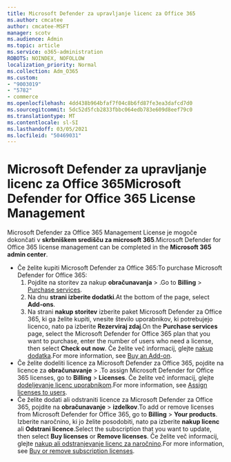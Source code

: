 ```yaml
---
title: Microsoft Defender za upravljanje licenc za Office 365
ms.author: cmcatee
author: cmcatee-MSFT
manager: scotv
ms.audience: Admin
ms.topic: article
ms.service: o365-administration
ROBOTS: NOINDEX, NOFOLLOW
localization_priority: Normal
ms.collection: Adm_O365
ms.custom:
- "9003019"
- "5782"
- commerce
ms.openlocfilehash: 4dd438b964bfaf7f04c8b6fd87fe3ea3dafcd7d0
ms.sourcegitcommit: 5dc52d5fcb2833fbbc064edb783e609d8eef79c0
ms.translationtype: MT
ms.contentlocale: sl-SI
ms.lasthandoff: 03/05/2021
ms.locfileid: "50469031"
---
```

# <a name="microsoft-defender-for-office-365-license-management"></a><span data-ttu-id="2c7a1-102">Microsoft Defender za upravljanje licenc za Office 365</span><span class="sxs-lookup"><span data-stu-id="2c7a1-102">Microsoft Defender for Office 365 License Management</span></span>

<span data-ttu-id="2c7a1-103">Microsoft Defender za Office 365 Management License je mogoče dokončati v  **skrbniškem središču za microsoft 365**.</span><span class="sxs-lookup"><span data-stu-id="2c7a1-103">Microsoft Defender for Office 365 license management can be completed in the  **Microsoft 365 admin center**.</span></span>

- <span data-ttu-id="2c7a1-104">Če želite kupiti Microsoft Defender za Office 365:</span><span class="sxs-lookup"><span data-stu-id="2c7a1-104">To purchase Microsoft Defender for Office 365:</span></span>
    1. <span data-ttu-id="2c7a1-105">Pojdite na storitev za nakup **obračunavanja**  >  [](https://go.microsoft.com/fwlink/p/?linkid=868433).</span><span class="sxs-lookup"><span data-stu-id="2c7a1-105">Go to **Billing** > [Purchase services](https://go.microsoft.com/fwlink/p/?linkid=868433).</span></span>
    2. <span data-ttu-id="2c7a1-106">Na dnu **strani izberite dodatki**.</span><span class="sxs-lookup"><span data-stu-id="2c7a1-106">At the bottom of the page, select **Add-ons**.</span></span>
    3. <span data-ttu-id="2c7a1-107">Na strani **nakup storitev** izberite paket Microsoft Defender za Office 365, ki ga želite kupiti, vnesite število uporabnikov, ki potrebujejo licenco, nato pa izberite **Rezerviraj zdaj**.</span><span class="sxs-lookup"><span data-stu-id="2c7a1-107">On the **Purchase services** page, select the Microsoft Defender for Office 365 plan that you want to purchase, enter the number of users who need a license, then select **Check out now**.</span></span> <span data-ttu-id="2c7a1-108">Če želite več informacij, glejte [nakup dodatka](https://docs.microsoft.com/microsoft-365/commerce/buy-or-edit-an-add-on).</span><span class="sxs-lookup"><span data-stu-id="2c7a1-108">For more information, see [Buy an Add-on](https://docs.microsoft.com/microsoft-365/commerce/buy-or-edit-an-add-on).</span></span>
- <span data-ttu-id="2c7a1-109">Če želite dodeliti licence za Microsoft Defender za Office 365, pojdite na licence za **obračunavanje**  >  .</span><span class="sxs-lookup"><span data-stu-id="2c7a1-109">To assign Microsoft Defender for Office 365 licenses, go to **Billing** > **Licenses**.</span></span> <span data-ttu-id="2c7a1-110">Če želite več informacij, glejte [dodeljevanje licenc uporabnikom](https://docs.microsoft.com/microsoft-365/admin/manage/assign-licenses-to-users).</span><span class="sxs-lookup"><span data-stu-id="2c7a1-110">For more information, see [Assign licenses to users](https://docs.microsoft.com/microsoft-365/admin/manage/assign-licenses-to-users).</span></span>
- <span data-ttu-id="2c7a1-111">Če želite dodati ali odstraniti licence za Microsoft Defender za Office 365, pojdite na **obračunavanje**  >  **izdelkov**.</span><span class="sxs-lookup"><span data-stu-id="2c7a1-111">To add or remove licenses from Microsoft Defender for Office 365, go to **Billing** > **Your products**.</span></span> <span data-ttu-id="2c7a1-112">Izberite naročnino, ki jo želite posodobiti, nato pa izberite **nakup licenc** ali **Odstrani licence**.</span><span class="sxs-lookup"><span data-stu-id="2c7a1-112">Select the subscription that you want to update, then select **Buy licenses** or **Remove licenses**.</span></span> <span data-ttu-id="2c7a1-113">Če želite več informacij, glejte [nakup ali odstranjevanje licenc za naročnino](https://docs.microsoft.com/microsoft-365/commerce/licenses/buy-licenses).</span><span class="sxs-lookup"><span data-stu-id="2c7a1-113">For more information, see [Buy or remove subscription licenses](https://docs.microsoft.com/microsoft-365/commerce/licenses/buy-licenses).</span></span>